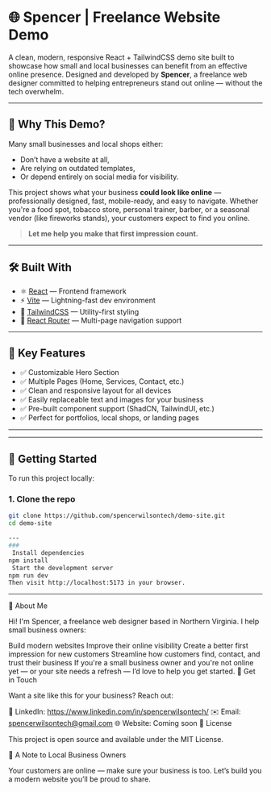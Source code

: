 # 🌐 Spencer | Freelance Website Demo

A clean, modern, responsive React + TailwindCSS demo site built to showcase how small and local businesses can benefit from an effective online presence. Designed and developed by **Spencer**, a freelance web designer committed to helping entrepreneurs stand out online — without the tech overwhelm.

---

## 🧠 Why This Demo?

Many small businesses and local shops either:

- Don’t have a website at all,
- Are relying on outdated templates,
- Or depend entirely on social media for visibility.

This project shows what your business **could look like online** — professionally designed, fast, mobile-ready, and easy to navigate. Whether you're a food spot, tobacco store, personal trainer, barber, or a seasonal vendor (like fireworks stands), your customers expect to find you online.

> **Let me help you make that first impression count.**

---

## 🛠️ Built With

- ⚛️ [React](https://reactjs.org/) — Frontend framework
- ⚡ [Vite](https://vitejs.dev/) — Lightning-fast dev environment
- 🎨 [TailwindCSS](https://tailwindcss.com/) — Utility-first styling
- 🧭 [React Router](https://reactrouter.com/) — Multi-page navigation support

---

## 🧩 Key Features

- ✅ Customizable Hero Section
- ✅ Multiple Pages (Home, Services, Contact, etc.)
- ✅ Clean and responsive layout for all devices
- ✅ Easily replaceable text and images for your business
- ✅ Pre-built component support (ShadCN, TailwindUI, etc.)
- ✅ Perfect for portfolios, local shops, or landing pages

---

---

## 🚀 Getting Started

To run this project locally:

### 1. Clone the repo

```bash
git clone https://github.com/spencerwilsontech/demo-site.git
cd demo-site

---
###
 Install dependencies
npm install
 Start the development server
npm run dev
Then visit http://localhost:5173 in your browser.
```
---

📣 About Me

Hi! I'm Spencer, a freelance web designer based in Northern Virginia. I help small business owners:

Build modern websites
Improve their online visibility
Create a better first impression for new customers
Streamline how customers find, contact, and trust their business
If you're a small business owner and you're not online yet — or your site needs a refresh — I’d love to help you get started.
💬 Get in Touch

Want a site like this for your business? Reach out:

💼 LinkedIn: https://www.linkedin.com/in/spencerwilsontech/
✉️ Email: spencerwilsontech@gmail.com
🌐 Website: Coming soon
📄 License

This project is open source and available under the MIT License.

🙌 A Note to Local Business Owners

Your customers are online — make sure your business is too.
Let’s build you a modern website you’ll be proud to share.



